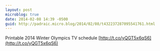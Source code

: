 ```yaml
---
layout: post
microblog: true
date: 2014-02-08 14:39 -0500
guid: http://padraic.micro.blog/2014/02/08/t432237287095541761.html
---
```

Printable 2014 Winter Olympics TV schedule [http://t.co/yQGT5x6qS6](http://t.co/yQGT5x6qS6)
